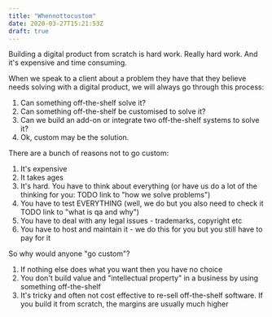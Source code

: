 ```yaml
---
title: "Whennottocustom"
date: 2020-03-27T15:21:53Z
draft: true
---
```


Building a digital product from scratch is hard work. Really hard work. And it's expensive and time consuming. 

When we speak to a client about a problem they have that they believe needs solving with a digital product, we will always go through this process:

1. Can something off-the-shelf solve it?
2. Can something off-the-shelf be customised to solve it?
3. Can we build an add-on or integrate two off-the-shelf systems to solve it?
4. Ok, custom may be the solution.

There are a bunch of reasons not to go custom:

1. It's expensive
2. It takes ages
3. It's hard. You have to think about everything (or have us do a lot of the thinking for you: TODO link to "how we solve problems")
4. You have to test EVERYTHING (well, we do but you also need to check it TODO link to "what is qa and why")
5. You have to deal with any legal issues - trademarks, copyright etc
6. You have to host and maintain it - we do this for you but you still have to pay for it

So why would anyone "go custom"?

1. If nothing else does what you want then you have no choice
2. You don't build value and "intellectual property" in a business by using something off-the-shelf
3. It's tricky and often not cost effective to re-sell off-the-shelf software. If you build it from scratch, the margins are usually much higher

